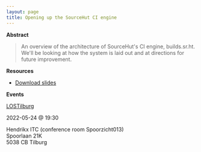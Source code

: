 ```yaml
---
layout: page
title: Opening up the SourceHut CI engine
---
```


**Abstract**

> An overview of the architecture of SourceHut's CI engine, builds.sr.ht. We'll
> be looking at how the system is laid out and at directions for future
> improvement.

**Resources**

- [Download slides](https://mirror.drewdevault.com/builds.pdf)

**Events**

[LOSTilburg](https://lostilburg.nl/post/017/)

2022-05-24 @ 19:30

Hendrikx ITC (conference room Spoorzicht013)<br />
Spoorlaan 21K<br />
5038 CB Tilburg
